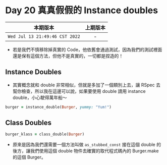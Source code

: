 # Day 20 真真假假的 Instance doubles

|本期版本|上期版本
|:---:|:---:|
`Wed Jul 13 21:49:46 CST 2022` | - 

* 若是我們不慎移除掉真實的 Code，他依舊會通過測試，因為我們的測試裡面還是保有這個方法，但他不是真實的，一切都是捏造的！


## Instance Doubles

* 其實概念就和 double 非常相似，但就是多加了一個類別上去，讓 RSpec 去幫你檢查，所以我在這邊可以說，如果要使用 double 請用 instance double，小心駛得萬年船～

```ruby
burger = instance_double(Burger, yummy: "Yum!")
```

## Class Doubles


```ruby
burger_klass = class_double(Burger)
```

* 原來是因為我們還需要一個方法叫做 `as_stubbed_const` 接在這個 double 的後方，讓我們使用這個 double 物件去確實的取代程式碼內的 Burger.make 的這個 Burger。
